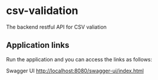 # csv-validation

The backend restful API for CSV valiation

## Application links

Run the application and you can access the links as follows:

Swagger UI
[http://localhost:8080/swagger-ui/index.html](http://localhost:8080/swagger-ui/index.html)